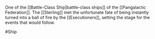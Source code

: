 One of the <span class="miscellaneous">[[Battle-Class Ship|battle-class ships]]</span> of the <span class="political-bodies-places">[[Pangalactic Federation]]</span>.
The <span class="miscellaneous">[[Sterling]]</span> met the unfortunate fate of being instantly turned into a ball of fire by the <span class="races">[[Executioners]]</span>, setting the stage for the events that would follow.

#Ship
